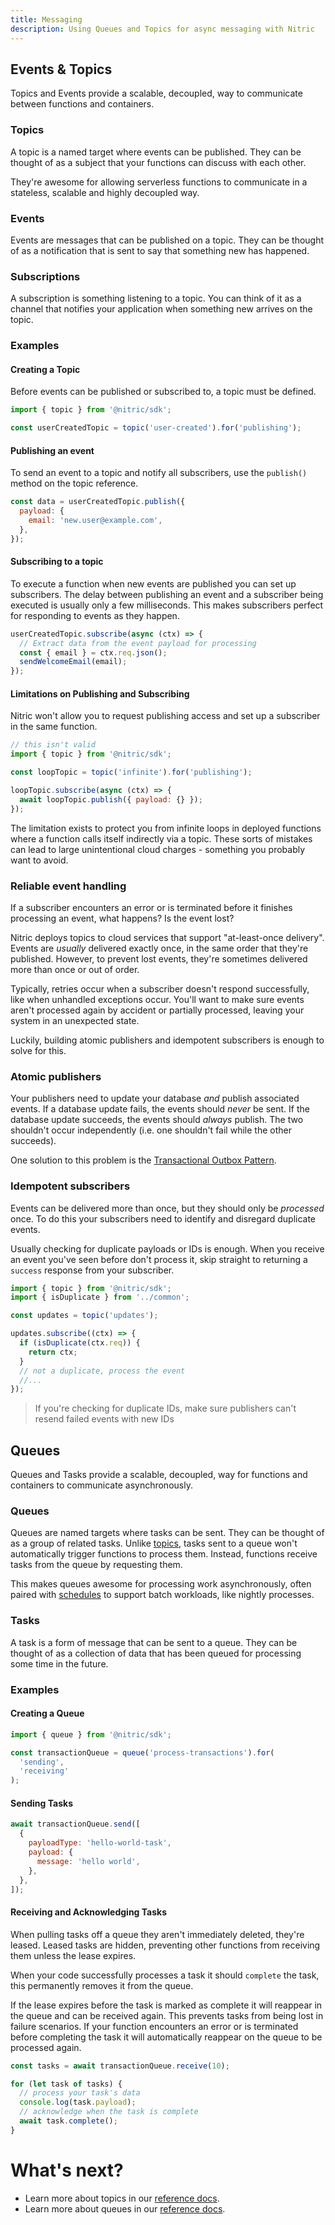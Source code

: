 ```yaml
---
title: Messaging
description: Using Queues and Topics for async messaging with Nitric
---
```


## Events & Topics

Topics and Events provide a scalable, decoupled, way to communicate between functions and containers.

### Topics

A topic is a named target where events can be published. They can be thought of as a subject that your functions can discuss with each other.

They're awesome for allowing serverless functions to communicate in a stateless, scalable and highly decoupled way.

### Events

Events are messages that can be published on a topic. They can be thought of as a notification that is sent to say that something new has happened.

### Subscriptions

A subscription is something listening to a topic. You can think of it as a channel that notifies your application when something new arrives on the topic.

### Examples

#### Creating a Topic

Before events can be published or subscribed to, a topic must be defined.

```javascript
import { topic } from '@nitric/sdk';

const userCreatedTopic = topic('user-created').for('publishing');
```

#### Publishing an event

To send an event to a topic and notify all subscribers, use the `publish()` method on the topic reference.

```javascript
const data = userCreatedTopic.publish({
  payload: {
    email: 'new.user@example.com',
  },
});
```

#### Subscribing to a topic

To execute a function when new events are published you can set up subscribers. The delay between publishing an event and a subscriber being executed is usually only a few milliseconds. This makes subscribers perfect for responding to events as they happen.

```javascript
userCreatedTopic.subscribe(async (ctx) => {
  // Extract data from the event payload for processing
  const { email } = ctx.req.json();
  sendWelcomeEmail(email);
});
```

#### Limitations on Publishing and Subscribing

Nitric won't allow you to request publishing access and set up a subscriber in the same function.

```javascript
// this isn't valid
import { topic } from '@nitric/sdk';

const loopTopic = topic('infinite').for('publishing');

loopTopic.subscribe(async (ctx) => {
  await loopTopic.publish({ payload: {} });
});
```

The limitation exists to protect you from infinite loops in deployed functions where a function calls itself indirectly via a topic. These sorts of mistakes can lead to large unintentional cloud charges - something you probably want to avoid.

### Reliable event handling

If a subscriber encounters an error or is terminated before it finishes processing an event, what happens? Is the event lost?

Nitric deploys topics to cloud services that support "at-least-once delivery". Events are _usually_ delivered exactly once, in the same order that they're published. However, to prevent lost events, they're sometimes delivered more than once or out of order.

Typically, retries occur when a subscriber doesn't respond successfully, like when unhandled exceptions occur. You'll want to make sure events aren't processed again by accident or partially processed, leaving your system in an unexpected state.

Luckily, building atomic publishers and idempotent subscribers is enough to solve for this.

### Atomic publishers

Your publishers need to update your database _and_ publish associated events. If a database update fails, the events should _never_ be sent. If the database update succeeds, the events should _always_ publish. The two shouldn't occur independently (i.e. one shouldn't fail while the other succeeds).

One solution to this problem is the [Transactional Outbox Pattern](https://microservices.io/patterns/data/transactional-outbox.html).

### Idempotent subscribers

Events can be delivered more than once, but they should only be _processed_ once. To do this your subscribers need to identify and disregard duplicate events.

Usually checking for duplicate payloads or IDs is enough. When you receive an event you've seen before don't process it, skip straight to returning a `success` response from your subscriber.

```javascript
import { topic } from '@nitric/sdk';
import { isDuplicate } from '../common';

const updates = topic('updates');

updates.subscribe((ctx) => {
  if (isDuplicate(ctx.req)) {
    return ctx;
  }
  // not a duplicate, process the event
  //...
});
```

> If you're checking for duplicate IDs, make sure publishers can't resend failed events with new IDs

## Queues

Queues and Tasks provide a scalable, decoupled, way for functions and containers to communicate asynchronously.

### Queues

Queues are named targets where tasks can be sent. They can be thought of as a group of related tasks. Unlike [topics](./topics), tasks sent to a queue won't automatically trigger functions to process them. Instead, functions receive tasks from the queue by requesting them.

This makes queues awesome for processing work asynchronously, often paired with [schedules](/docs/schedules) to support batch workloads, like nightly processes.

### Tasks

A task is a form of message that can be sent to a queue. They can be thought of as a collection of data that has been queued for processing some time in the future.

### Examples

#### Creating a Queue

```javascript
import { queue } from '@nitric/sdk';

const transactionQueue = queue('process-transactions').for(
  'sending',
  'receiving'
);
```

#### Sending Tasks

```javascript
await transactionQueue.send([
  {
    payloadType: 'hello-world-task',
    payload: {
      message: 'hello world',
    },
  },
]);
```

#### Receiving and Acknowledging Tasks

When pulling tasks off a queue they aren't immediately deleted, they're leased. Leased tasks are hidden, preventing other functions from receiving them unless the lease expires.

When your code successfully processes a task it should `complete` the task, this permanently removes it from the queue.

If the lease expires before the task is marked as complete it will reappear in the queue and can be received again. This prevents tasks from being lost in failure scenarios. If your function encounters an error or is terminated before completing the task it will automatically reappear on the queue to be processed again.

```javascript
const tasks = await transactionQueue.receive(10);

for (let task of tasks) {
  // process your task's data
  console.log(task.payload);
  // acknowledge when the task is complete
  await task.complete();
}
```

# What's next?

- Learn more about topics in our [reference docs](/docs/reference/topic/topic).
- Learn more about queues in our [reference docs](/docs/reference/queues/queue).